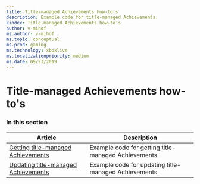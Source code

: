 ```yaml
---
title: Title-managed Achievements how-to's
description: Example code for title-managed Achievements.
kindex: Title-managed Achievements how-to's
author: v-mihof
ms.author: v-mihof
ms.topic: conceptual
ms.prod: gaming
ms.technology: xboxlive
ms.localizationpriority: medium
ms.date: 09/23/2019
---
```


# Title-managed Achievements how-to's


### In this section

| Article | Description |
|---------|-------------|
| [Getting title-managed Achievements](live-how-to-get-achievements.md) | Example code for getting title-managed Achievements. |
| [Updating title-managed Achievements](live-how-to-update-achievements.md) | Example code for updating title-managed Achievements. |
